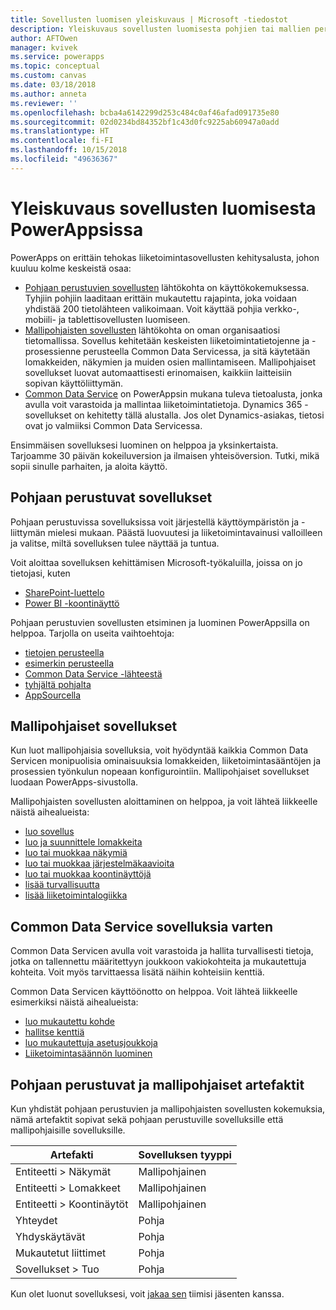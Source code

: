 ```yaml
---
title: Sovellusten luomisen yleiskuvaus | Microsoft -tiedostot
description: Yleiskuvaus sovellusten luomisesta pohjien tai mallien perusteella ja Common Data Servicen sisällyttämisestä
author: AFTOwen
manager: kvivek
ms.service: powerapps
ms.topic: conceptual
ms.custom: canvas
ms.date: 03/18/2018
ms.author: anneta
ms.reviewer: ''
ms.openlocfilehash: bcba4a6142299d253c484c0af46afad091735e80
ms.sourcegitcommit: 02d0234bd84352bf1c43d0fc9225ab60947a0add
ms.translationtype: HT
ms.contentlocale: fi-FI
ms.lasthandoff: 10/15/2018
ms.locfileid: "49636367"
---
```

# <a name="overview-of-creating-apps-in-powerapps"></a>Yleiskuvaus sovellusten luomisesta PowerAppsissa

PowerApps on erittäin tehokas liiketoimintasovellusten kehitysalusta, johon kuuluu kolme keskeistä osaa:

- [Pohjaan perustuvien sovellusten](canvas-apps/getting-started.md) lähtökohta on käyttökokemuksessa. Tyhjiin pohjiin laaditaan erittäin mukautettu rajapinta, joka voidaan yhdistää 200 tietolähteen valikoimaan. Voit käyttää pohjia verkko-, mobiili- ja tablettisovellusten luomiseen.
- [Mallipohjaisten sovellusten](model-driven-apps/model-driven-app-overview.md) lähtökohta on oman organisaatiosi tietomallissa. Sovellus kehitetään keskeisten liiketoimintatietojenne ja -prosessienne perusteella Common Data Servicessa, ja sitä käytetään lomakkeiden, näkymien ja muiden osien mallintamiseen. Mallipohjaiset sovellukset luovat automaattisesti erinomaisen, kaikkiin laitteisiin sopivan käyttöliittymän.
- [Common Data Service](common-data-service/data-platform-intro.md) on PowerAppsin mukana tuleva tietoalusta, jonka avulla voit varastoida ja mallintaa liiketoimintatietoja. Dynamics 365 -sovellukset on kehitetty tällä alustalla. Jos olet Dynamics-asiakas, tietosi ovat jo valmiiksi Common Data Servicessa.

Ensimmäisen sovelluksesi luominen on helppoa ja yksinkertaista. Tarjoamme 30 päivän kokeiluversion ja ilmaisen yhteisöversion. Tutki, mikä sopii sinulle parhaiten, ja aloita käyttö.

## <a name="canvas-apps"></a>Pohjaan perustuvat sovellukset

Pohjaan perustuvissa sovelluksissa voit järjestellä käyttöympäristön ja -liittymän mielesi mukaan. Päästä luovuutesi ja liiketoimintavainusi valloilleen ja valitse, miltä sovelluksen tulee näyttää ja tuntua.

Voit aloittaa sovelluksen kehittämisen Microsoft-työkaluilla, joissa on jo tietojasi, kuten

- [SharePoint-luettelo](canvas-apps/generate-app-from-sharepoint-list-interface.md)
- [Power BI -koontinäyttö](canvas-apps/embed-powerapps-powerbi.md)

Pohjaan perustuvien sovellusten etsiminen ja luominen PowerAppsilla on helppoa. Tarjolla on useita vaihtoehtoja:

- [tietojen perusteella](canvas-apps/app-from-sharepoint.md)
- [esimerkin perusteella](canvas-apps/open-and-run-a-sample-app.md)
- [Common Data Service -lähteestä](canvas-apps/data-platform-create-app.md)
- [tyhjältä pohjalta](canvas-apps/data-platform-create-app-scratch.md)
- [AppSourcella](../user/app-source.md)

## <a name="model-driven-apps"></a>Mallipohjaiset sovellukset

Kun luot mallipohjaisia sovelluksia, voit hyödyntää kaikkia Common Data Servicen monipuolisia ominaisuuksia lomakkeiden, liiketoimintasääntöjen ja prosessien työnkulun nopeaan konfigurointiin. Mallipohjaiset sovellukset luodaan PowerApps-sivustolla.

Mallipohjaisten sovellusten aloittaminen on helppoa, ja voit lähteä liikkeelle näistä aihealueista:

- [luo sovellus](https://docs.microsoft.com/dynamics365/customer-engagement/customize/create-edit-app)
- [luo ja suunnittele lomakkeita](https://docs.microsoft.com/dynamics365/customer-engagement/customize/create-design-forms)
- [luo tai muokkaa näkymiä](https://docs.microsoft.com/dynamics365/customer-engagement/customize/create-edit-views)
- [luo tai muokkaa järjestelmäkaavioita](https://docs.microsoft.com/dynamics365/customer-engagement/customize/create-edit-system-chart)
- [luo tai muokkaa koontinäyttöjä](https://docs.microsoft.com/dynamics365/customer-engagement/customize/create-edit-dashboards)
- [lisää turvallisuutta](https://docs.microsoft.com/dynamics365/customer-engagement/customize/manage-access-apps-security-roles)
- [lisää liiketoimintalogiikka](https://docs.microsoft.com/dynamics365/customer-engagement/customize/guide-staff-through-common-tasks-processes)

## <a name="common-data-service-for-apps"></a>Common Data Service sovelluksia varten

Common Data Servicen avulla voit varastoida ja hallita turvallisesti tietoja, jotka on tallennettu määritettyyn joukkoon vakiokohteita ja mukautettuja kohteita. Voit myös tarvittaessa lisätä näihin kohteisiin kenttiä.

Common Data Servicen käyttöönotto on helppoa. Voit lähteä liikkeelle esimerkiksi näistä aihealueista:

- [luo mukautettu kohde](common-data-service/data-platform-create-entity.md)
- [hallitse kenttiä](common-data-service/data-platform-manage-fields.md)
- [luo mukautettuja asetusjoukkoja](common-data-service/custom-picklists.md)
- [Liiketoimintasäännön luominen](https://docs.microsoft.com/dynamics365/customer-engagement/customize/create-business-rules-recommendations-apply-logic-form)

## <a name="canvas-and-model-driven-artifacts"></a>Pohjaan perustuvat ja mallipohjaiset artefaktit

Kun yhdistät pohjaan perustuvien ja mallipohjaisten sovellusten kokemuksia, nämä artefaktit sopivat sekä pohjaan perustuville sovelluksille että mallipohjaisille sovelluksille.

| Artefakti            | Sovelluksen tyyppi     |
|---------------------|--------------|
| Entiteetti > Näkymät      | Mallipohjainen |
| Entiteetti > Lomakkeet      | Mallipohjainen |
| Entiteetti > Koontinäytöt | Mallipohjainen |
| Yhteydet         | Pohja       |
| Yhdyskäytävät            | Pohja       |
| Mukautetut liittimet   | Pohja       |
| Sovellukset > Tuo       | Pohja       |

Kun olet luonut sovelluksesi, voit [jakaa sen](canvas-apps/share-app.md) tiimisi jäsenten kanssa.
